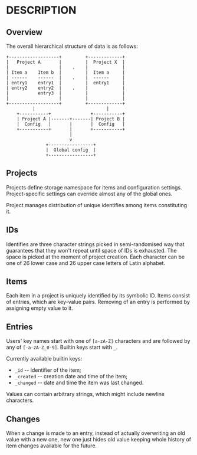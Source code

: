 DESCRIPTION
===========

Overview
--------

The overall hierarchical structure of data is as follows:

```
+-------------------+         +-------------+
|   Project A       |         |  Project X  |
|                   |    .    |             |
| Item a    Item b  |         |  Item a     |
| ------    ------  |    .    |  ------     |
| entry1    entry1  |         |  entry1     |
| entry2    entry2  |    .    |             |
|           entry3  |         |             |
|                   |         |             |
+-------------------+         +-------------+
          |                           |
    +-----------+               +-----------+
    | Project A |-------+-------| Project B |
    |  Config   |       |       |  Config   |
    +-----------+       |       +-----------+
                        |
                        v
               +-----------------+
               |  Global config  |
               +-----------------+

```

Projects
--------

Projects define storage namespace for items and configuration settings.
Project-specific settings can override almost any of the global ones.

Project manages distribution of unique identifies among items constituting it.

IDs
---

Identifies are three character strings picked in semi-randomised way that
guarantees that they won't repeat until space of IDs is exhausted.  The space is
picked at the moment of project creation.  Each character can be one of 26 lower
case and 26 upper case letters of Latin alphabet.

Items
-----

Each item in a project is uniquely identified by its symbolic ID.  Items consist
of entries, which are key-value pairs.  Removing of an entry is performed by
assigning empty value to it.

Entries
-------

Users' key names start with one of `[a-zA-Z]` characters and are followed by any
of `[-a-zA-Z_0-9]`.  Builtin keys start with `_`.

Currently available builtin keys:

 - `_id` -- identifier of the item;
 - `_created` -- creation date and time of the item;
 - `_changed` -- date and time the item was last changed.

Values can contain arbitrary strings, which might include newline characters.

Changes
-------

When a change is made to an entry, instead of actually overwriting an old value
with a new one, new one just hides old value keeping whole history of item
changes available for the future.
